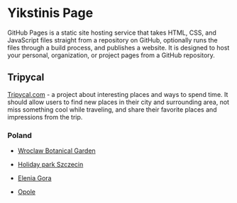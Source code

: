 # Yikstinis Page

GitHub Pages is a static site hosting service that takes HTML, CSS, and
JavaScript files straight from a repository on GitHub, optionally runs the files
through a build process, and publishes a website. It is designed to host your
personal, organization, or project pages from a GitHub repository.

## Tripycal

[Tripycal.com](https://tripycal.com/) - a project about interesting places and
ways to spend time. It should allow users to find new places in their city and
surrounding area, not miss something cool while traveling, and share their
favorite places and impressions from the trip.

### Poland

- [Wroclaw Botanical Garden](https://tripycal.com/posts/A-quiet-walk-to-Wroclaw-Botanical-Garden-64e46adcc9eb251f67099706)

- [Holiday park Szczecin](https://tripycal.com/posts/Holiday-park-Szczecin-One-day-city-exploring-651471fa70e1f6e7669f5f81)

- [Elenia Gora](https://tripycal.com/posts/Spending-time-among-Jelenia-Gora-notible-locations-65ea290664bef9d8c8f82423)

- [Opole](https://tripycal.com/posts/Opole-Trip-Venice-on-Mlynowka-Piast-Tower-Rynek-661d78242433c0d7e0499602)
